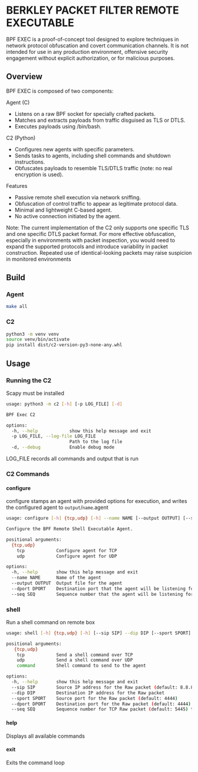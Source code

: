 # BERKLEY PACKET FILTER REMOTE EXECUTABLE

BPF EXEC is a proof-of-concept tool designed to explore techniques in network protocol obfuscation and covert communication channels. It is not intended for use in any production environment, offensive security engagement without explicit authorization, or for malicious purposes.

## Overview

BPF EXEC is composed of two components:

Agent (C)
- Listens on a raw BPF socket for specially crafted packets.
- Matches and extracts payloads from traffic disguised as TLS or DTLS.
- Executes payloads using /bin/bash.

C2 (Python)
- Configures new agents with specific parameters.
- Sends tasks to agents, including shell commands and shutdown instructions.
- Obfuscates payloads to resemble TLS/DTLS traffic (note: no real encryption is used).

Features
- Passive remote shell execution via network sniffing.
- Obfuscation of control traffic to appear as legitimate protocol data.
- Minimal and lightweight C-based agent.
- No active connection initiated by the agent.

Note: The current implementation of the C2 only supports one specific TLS and one specific DTLS packet format. For more effective obfuscation, especially in environments with packet inspection, you would need to expand the supported protocols and introduce variability in packet construction. Repeated use of identical-looking packets may raise suspicion in monitored environments

## Build

### Agent

```bash
make all
```

### C2

```bash
python3 -m venv venv
source venv/bin/activate
pip install dist/c2-version-py3-none-any.whl

```

## Usage

### Running the C2

Scapy must be installed

```bash
usage: python3 -m c2 [-h] [-p LOG_FILE] [-d]

BPF Exec C2

options:
  -h, --help            show this help message and exit
  -p LOG_FILE, --log-file LOG_FILE
                        Path to the log file
  -d, --debug           Enable debug mode
```

LOG_FILE records all commands and output that is run

### C2 Commands

#### configure

configure stamps an agent with provided options for execution, and writes the configured agent to `output`/`name`.agent

```bash
usage: configure [-h] {tcp,udp} [-h] --name NAME [--output OUTPUT] [--seq SEQ] [--dport DPORT]

Configure the BPF Remote Shell Executable Agent.

positional arguments:
  {tcp,udp}
    tcp            Configure agent for TCP
    udp            Configure agent for UDP

options:
  -h, --help       show this help message and exit
  --name NAME      Name of the agent
  --output OUTPUT  Output file for the agent
  --dport DPORT    Destination port that the agent will be listening for udp only
  --seq SEQ        Sequence number that the agent will be listening for tcp only
```

### shell

Run a shell command on remote box

```bash
usage: shell [-h] {tcp,udp} [-h] [--sip SIP] --dip DIP [--sport SPORT] [--dport DPORT] [--seq SEQ] command

positional arguments:
   {tcp,udp}
    tcp            Send a shell command over TCP
    udp            Send a shell command over UDP
    command        Shell command to send to the agent

options:
  -h, --help       show this help message and exit
  --sip SIP        Source IP address for the Raw packet (default: 8.8.8.8)
  --dip DIP        Destination IP address for the Raw packet
  --sport SPORT    Source port for the Raw packet (default: 4444)
  --dport DPORT    Destination port for the Raw packet (default: 4444)
  --seq SEQ        Sequence number for TCP Raw packet (default: 5445) tcp only
```
#### help

Displays all available commands
 
#### exit

Exits the command loop

